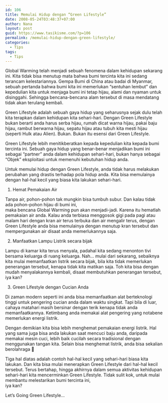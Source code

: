 ```yaml
---
id: 106
title: Memulai Hidup dengan “Green Lifestyle”
date: 2008-05-24T03:48:37+07:00
author: Nana
layout: post
guid: https://www.tasikisme.com/?p=106
permalink: /memulai-hidup-dengan-green-lifestyle/
categories:
  - Tips
tags:
  - Tips
---
```

Global Warming telah menjadi sebuah fenomena dalam kehidupan sekarang ini. Kita tidak bisa menutup mata bahwa bumi tercinta kita ini sedang terancam kelestariannya. Gempa Bumi di China atau badai di Myanmar, sebuah pertanda bahwa bumi kita ini memerlukan “sentuhan lembut” dan kepedulian kita untuk menjaga bumi ini tetap hijau, alami dan nyaman untuk disinggahi. Sehingga bencana-bencana alam tersebut di masa mendatang tidak akan terulang kembali.

Green Lifestyle adalah sebuah gaya hidup yang seharusnya sejak dulu telah kita terapkan dalam kehidupan kita sehari-hari. Dengan Green Lifestyle bukan berarti anda harus serba hijau, rumah dicat warna hijau, pakai baju hijau, rambut berwarna hijau, sepatu hijau atau tubuh kita mesti hijau (seperti Hulk atau Alien). Bukan. Bukan itu esensi dari Green Lifestyle.

Green Lifestyle lebih menitikberatkan kepada kepedulian kita kepada bumi tercinta ini. Sebuah gaya hidup yang benar-benar menjadikan bumi ini sebagai “partner” anda dalam kehidupan sehari-hari, bukan hanya sebagai “Objek” eksploitasi untuk memenuhi kebutuhan hidup anda.

Untuk memulai hidup dengan Green Lifestyle, anda tidak harus melakukan perubahan yang drastis terhadap pola hidup anda. Kita bisa memulainya dengan hal-hal kecil yang biasa kita lakukan sehari-hari.

1. Hemat Pemakaian Air

Tanpa air, pohon-pohon tak mungkin bisa tumbuh subur. Dan kalau tidak ada pohon-pohon hijau di bumi ini,  
maka bencana Global Warming pun akan menjadi-jadi. Karena itu hematlah pemakaian air anda. Kalau anda terbiasa menggosok gigi pada pagi atau malam hari dengan kran air terus terbuka dan air mengalir terus, dengan Green Lifestyle anda bisa memulainya dengan menutup kran tersebut dan mempergunakan air disaat anda memerlukannya saja.

2. Manfaatkan Lampu Listrik secara bijak

Lampu di kamar kita terus menyala, padahal kita sedang menonton tivi bersama keluarga di ruang keluarga. Nah… mulai dari sekarang, sebaiknya kita mulai memanfaatkan listrik secara bijak, bila kita tidak memerlukan penerangan tersebut, kenapa tidak kita matikan saja. Toh kita bisa dengan mudah menyalakannya kembali, disaat membutuhkan penerangan tersebut, iya kan?

3. Green Lifestyle dengan Cucian Anda

Di zaman modern seperti ini anda bisa memanfaatkan alat berteknologi tinggi untuk pengering cucian anda dalam waktu singkat. Tapi bila di luar, cahaya matahari masih bersinar dengan terik kenapa tidak anda memanfaatkannya. Ketimbang anda memakai alat pengering yang notabene memerlukan energi listrik.

Dengan demikian kita bisa lebih menghemat pemakaian energi listrik. Hal yang sama juga bisa anda lakukan saat mencuci baju anda, daripada memakai mesin cuci, lebih baik cucilah secara tradisional dengan menggunakan tangan kita. Selain bisa menghemat listrik, anda bisa sekalian berolahraga 🙂

Tiga hal diatas adalah contoh hal-hal kecil yang sehari-hari biasa kita lakukan. Dan kita bisa mulai menerapkan Green Lifestyle dari hal-hal kecil tersebut. Terus bertahap, hingga akhirnya dalam semua aktivitas kehidupan sehari-hari kita mencerminkan Green Lifestyle. Tidak sulit kok, untuk mulai membantu melestarikan bumi tercinta ini,  
iya kan?

Let’s Going Green Lifestyle…